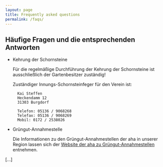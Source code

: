 ```yaml
---
layout: page
title: Frequently asked questions
permalink: /faqs/
---
```


## Häufige Fragen und die entsprechenden Antworten

* Kehrung der Schornsteine

    Für die regelmäßige Durchführung der Kehrung der Schornsteine ist ausschließlich der Gartenbesitzer zuständig!

    Zuständiger Innungs-Schornsteinfeger für den Verein ist:

        Kai Steffen
        Heckendamm 12
        31303 Burgdorf

        Telefon: 05136 / 9068268
        Telefax: 05136 / 9068269
        Mobil: 0172 / 2538026

* Grüngut-Annahmestelle

    Die Informationen zu den Grüngut-Annahmestellen der aha in unserer Region lassen sich der [Website der aha zu Grüngut-Annahmestellen](https://www.aha-region.de/entsorgung-und-recycling/gruengut-annahmestellen) entnehmen.


[...]
